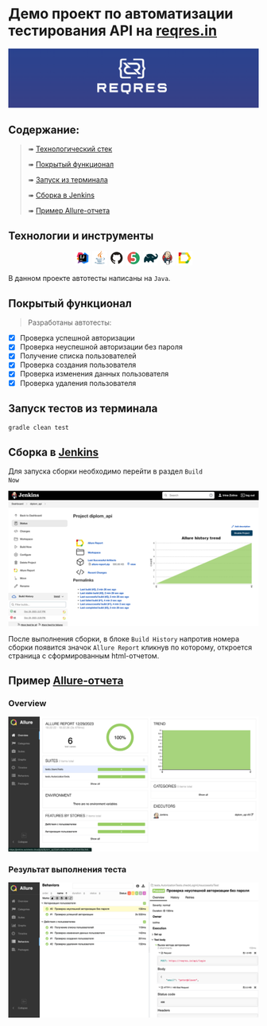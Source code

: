 # Демо проект по автоматизации тестирования API на [reqres.in](https://reqres.in/)
<p align="center">
<img title="reqres.in" src="media/logo/reqres_logo.png">
</p>

##  Содержание:

> ➠ [Технологический стек](#технологии-и-инструменты)
>
> ➠ [Покрытый функционал](#покрытый-функционал)
>
> ➠ [Запуск из терминала](#Запуск-тестов-из-терминала)
> 
> ➠ [Сборка в Jenkins](#Сборка-в-Jenkins)
>
> ➠ [Пример Allure-отчета](#Пример-Allure-отчета)


## Технологии и инструменты

<p align="center">
<a href="https://www.jetbrains.com/idea/"><img width="6%" title="IntelliJ IDEA" src="media/logo/Intelij_IDEA.svg"></a>
<a href="https://www.java.com/"><img width="6%" title="Java" src="media/logo/Java.svg"></a>
<a href="https://github.com/"><img width="6%" title="GitHub" src="media/logo/GitHub.svg"></a>
<a href="https://junit.org/junit5/"><img width="6%" title="JUnit5" src="media/logo/JUnit5.svg"></a>
<a href="https://gradle.org/"><img width="6%" title="Gradle" src="media/logo/Gradle.svg"></a>
<a href="https://www.jenkins.io/"><img width="6%" title="Jenkins" src="media/logo/Jenkins.svg"></a>
<a href="https://allurereport.org/"><img width="6%" title="Allure Report" src="media/logo/Allure_Report.svg"></a>
</p>
В данном проекте автотесты написаны на <code>Java</code>.

## Покрытый функционал

> Разработаны автотесты:

- [x] Проверка успешной авторизации
- [x] Проверка неуспешной авторизации без пароля
- [x] Получение списка пользователей
- [x] Проверка создания пользователя
- [x] Проверка изменения данных пользователя
- [x] Проверка удаления пользователя

##  Запуск тестов из терминала

```
gradle clean test
```

## Сборка в [Jenkins](https://jenkins.autotests.cloud/job/diplom_api/)
Для запуска сборки необходимо перейти в раздел <code>Build Now</code>

<p align="center">
<img title="Jenkins Build" src="media/screens/JenkinsBuild.png">
</p>

После выполнения сборки, в блоке <code>Build History</code> напротив номера сборки появится значок <code>Allure Report</code> кликнув по которому, откроется страница с сформированным html-отчетом.

## Пример [Allure-отчета](https://jenkins.autotests.cloud/job/diplom_api/allure)
### Overview

<p align="center">
<img title="Allure Overview" src="media/screens/allureReport.png">
</p>

### Результат выполнения теста

<p align="center">
<img title="Test Results in Alure" src="media/screens/ResultTest.png">
</p>